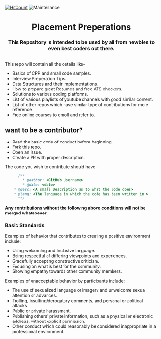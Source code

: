 [![HitCount](http://hits.dwyl.io/GodsEye-07/Placement-Preparations.svg)](http://hits.dwyl.io/GodsEye-07/Placement-Preparations) ![Maintenance](https://img.shields.io/badge/Maintained%3F-yes-green.svg)
<br />
<h1 align="center">
  Placement Preperations
</h1>
<p align="center">
  <h3 align="center">This Repository is intended to be used by all from newbies to even best coders out there.</h3>
  <br />
  This repo will contain all the details like-
  <ul>
    <li>Basics of CPP and small code samples.</li>
    <li>Interview Preperation Tips.</li>
    <li>Data Structures and their Implementations.</li>
    <li>How to prepare great Resumes and free ATS checkers.</li>
    <li>Solutions to various coding platforms.</li>
    <li>List of various playlists of youtube channels with good similar content.</li>
    <li>List of other repos which have similar type of contributions for more reference.</li>
		<li>Free online courses to enroll and refer to.</li>    
  </ul>
</p>

## want to be a contributor?
* Read the basic code of conduct before beginning.
* Fork this repo.
* Open an issue.
* Create a PR with proper description.

The code you wish to contribute should have - 
```cpp  
      /**
        * @author: <GitHub Username>
        * @date: <date>
	* @desc: <A small Description as to what the code does>
	* @lang: <The language in which the code has been written in.>
      **/
```
**Any contributions without the following above conditions will not be merged whatsoever.**

### Basic Standards

Examples of behavior that contributes to creating a positive environment
include:

* Using welcoming and inclusive language.
* Being respectful of differing viewpoints and experiences.
* Gracefully accepting constructive criticism.
* Focusing on what is best for the community.
* Showing empathy towards other community members.

Examples of unacceptable behavior by participants include:

* The use of sexualized language or imagery and unwelcome sexual attention or
advances.
* Trolling, insulting/derogatory comments, and personal or political attacks
* Public or private harassment.
* Publishing others' private information, such as a physical or electronic
  address, without explicit permission.
* Other conduct which could reasonably be considered inappropriate in a
  professional environment.
